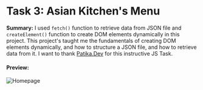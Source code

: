 # Task 3: Asian Kitchen's Menu

**Summary:**
I used `fetch()` function to retrieve data from JSON file and `createElement()` function to create DOM elements dynamically in this project. This project's taught me the fundamentals of creating DOM elements dynamically, and how to structure a JSON file, and how to retrieve data from it. I want to thank [Patika.Dev](https://app.patika.dev/courses/javascript/odev3) for this instructive JS Task.

#### Preview:

![Homepage](./preview.gif)
